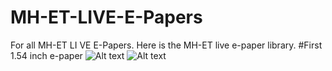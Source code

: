 # MH-ET-LIVE-E-Papers
For all MH-ET LI VE E-Papers.
Here is the MH-ET live e-paper library.
#First 1.54 inch e-paper
![Alt text](https://github.com/MHEtLive/MH-ET-LIVE-E-Papers/raw/master/Screenshots/1.png)
![Alt text](https://github.com/MHEtLive/MH-ET-LIVE-E-Papers/raw/master/Screenshots/2.png)